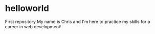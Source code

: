 # helloworld
First repository
My name is Chris and I'm here to practice my skills for a career in web development!
